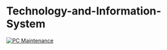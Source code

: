# Technology-and-Information-System

[![PC Maintenance](https://img.shields.io/badge/Go_to-PC-Maintenance-blue?style=for-the-badge)](https://github.com/nrathrhabs/PC-Maintenance)
